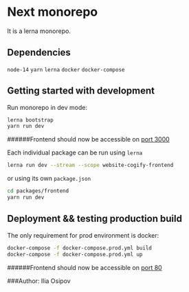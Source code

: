 # Next monorepo

It is a lerna monorepo.

## Dependencies
`node-14` `yarn` `lerna` `docker` `docker-compose`

## Getting started with development

Run monorepo in dev mode:

```sh
lerna bootstrap
yarn run dev
```

######Frontend should now be accessible on [port 3000](http://localhost:3000)

Each individual package can be run using `lerna`

```sh
lerna run dev --stream --scope website-cogify-frontend
```

or using its own `package.json`

```sh
cd packages/frontend
yarn run dev
```

## Deployment && testing production build
The only requirement for prod environment is docker:
```sh
docker-compose -f docker-compose.prod.yml build
docker-compose -f docker-compose.prod.yml up 
```
######Frontend should now be accessible on [port 80](http://localhost:80)

###Author: 
Ilia Osipov
